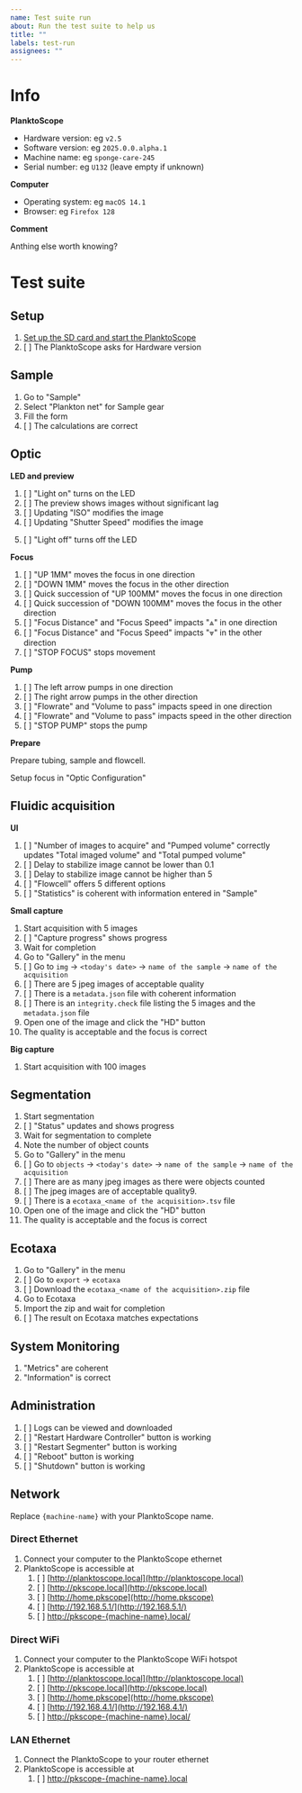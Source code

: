```yaml
---
name: Test suite run
about: Run the test suite to help us
title: ""
labels: test-run
assignees: ""
---
```


# Info

**PlanktoScope**

- Hardware version: eg `v2.5`
- Software version: eg `2025.0.0.alpha.1`
- Machine name: eg `sponge-care-245`
- Serial number: eg `U132` (leave empty if unknown)

**Computer**

- Operating system: eg `macOS 14.1`
- Browser: eg `Firefox 128`

**Comment**

Anthing else worth knowing?

# Test suite

## Setup

1. [Set up the SD card and start the PlanktoScope](https://docs.planktoscope.community/setup/software/standard-install/)
2. [ ] The PlanktoScope asks for Hardware version

## Sample

1. Go to "Sample"
2. Select "Plankton net" for Sample gear
3. Fill the form
4. [ ] The calculations are correct

<!-- TODO: Add a tool to verify calculations -->

## Optic

**LED and preview**

1. [ ] "Light on" turns on the LED
2. [ ] The preview shows images without significant lag
3. [ ] Updating "ISO" modifies the image
4. [ ] Updating "Shutter Speed" modifies the image
<!-- 5. [ ] Verify white balance-->
5. [ ] "Light off" turns off the LED

**Focus**

1. [ ] "UP 1MM" moves the focus in one direction
2. [ ] "DOWN 1MM" moves the focus in the other direction
3. [ ] Quick succession of "UP 100MM" moves the focus in one direction
4. [ ] Quick succession of "DOWN 100MM" moves the focus in the other direction
5. [ ] "Focus Distance" and "Focus Speed" impacts "⩓" in one direction
6. [ ] "Focus Distance" and "Focus Speed" impacts "⩔" in the other direction
7. [ ] "STOP FOCUS" stops movement

<!-- TODO: Add focus scenarios -->

**Pump**

1. [ ] The left arrow pumps in one direction
2. [ ] The right arrow pumps in the other direction
3. [ ] "Flowrate" and "Volume to pass" impacts speed in one direction
4. [ ] "Flowrate" and "Volume to pass" impacts speed in the other direction
5. [ ] "STOP PUMP" stops the pump

<!-- TODO: Add pump scenarios -->

**Prepare**

Prepare tubing, sample and flowcell.

Setup focus in "Optic Configuration"

## Fluidic acquisition

**UI**

1. [ ] "Number of images to acquire" and "Pumped volume" correctly updates "Total imaged volume" and "Total pumped volume"
2. [ ] Delay to stabilize image cannot be lower than 0.1
3. [ ] Delay to stabilize image cannot be higher than 5
4. [ ] "Flowcell" offers 5 different options
5. [ ] "Statistics" is coherent with information entered in "Sample"

**Small capture**

1. Start acquisition with 5 images
2. [ ] "Capture progress" shows progress
3. Wait for completion
4. Go to "Gallery" in the menu
5. [ ] Go to `img` -> `<today's date>` -> `name of the sample` -> `name of the acquisition`
6. [ ] There are 5 jpeg images of acceptable quality
7. [ ] There is a `metadata.json` file with coherent information
8. [ ] There is an `integrity.check` file listing the 5 images and the `metadata.json` file
9. Open one of the image and click the "HD" button
10. The quality is acceptable and the focus is correct

**Big capture**

1. Start acquisition with 100 images

## Segmentation

1. Start segmentation
2. [ ] "Status" updates and shows progress
3. Wait for segmentation to complete
4. Note the number of object counts
5. Go to "Gallery" in the menu
6. [ ] Go to `objects` -> `<today's date>` -> `name of the sample` -> `name of the acquisition`
7. [ ] There are as many jpeg images as there were objects counted
8. [ ] The jpeg images are of acceptable quality9.
9. [ ] There is a `ecotaxa_<name of the acquisition>.tsv` file
10. Open one of the image and click the "HD" button
11. The quality is acceptable and the focus is correct

## Ecotaxa

1. Go to "Gallery" in the menu
2. [ ] Go to `export` -> `ecotaxa`
3. [ ] Download the `ecotaxa_<name of the acquisition>.zip` file
4. Go to Ecotaxa
5. Import the zip and wait for completion
6. [ ] The result on Ecotaxa matches expectations

## System Monitoring

1. "Metrics" are coherent
2. "Information" is correct

## Administration

1. [ ] Logs can be viewed and downloaded
2. [ ] "Restart Hardware Controller" button is working
3. [ ] "Restart Segmenter" button is working
4. [ ] "Reboot" button is working
5. [ ] "Shutdown" button is working

## Network

Replace `{machine-name}` with your PlanktoScope name.

### Direct Ethernet

1. Connect your computer to the PlanktoScope ethernet
2. PlanktoScope is accessible at
   1. [ ] [http://planktoscope.local](http://planktoscope.local)
   2. [ ] [http://pkscope.local](http://pkscope.local)
   3. [ ] [http://home.pkscope](http://home.pkscope)
   4. [ ] [http://192.168.5.1/](http://192.168.5.1/)
   5. [ ] [http://pkscope-{machine-name}.local/](http://pkscope-{machine-name}.local/)

### Direct WiFi

1. Connect your computer to the PlanktoScope WiFi hotspot
2. PlanktoScope is accessible at
   1. [ ] [http://planktoscope.local](http://planktoscope.local)
   2. [ ] [http://pkscope.local](http://pkscope.local)
   3. [ ] [http://home.pkscope](http://home.pkscope)
   4. [ ] [http://192.168.4.1/](http://192.168.4.1/)
   5. [ ] [http://pkscope-{machine-name}.local/](http://pkscope-{machine-name}.local/)

### LAN Ethernet

1. Connect the PlanktoScope to your router ethernet
2. PlanktoScope is accessible at
   1. [ ] [http://pkscope-{machine-name}.local](http://pkscope-{machine-name}.local)

<!--

### LAN WiFi

1. Connect the PlanktoScope to your router wifi
2. PlanktoScope is accessible at
   1. [ ] [http://pkscope-{machine-name}.local](http://pkscope-{machine-name}.local)

-->
